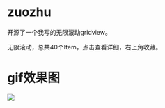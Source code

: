 # zuozhu
开源了一个我写的无限滚动gridview。

无限滚动，总共40个Item，点击查看详细，右上角收藏。

# gif效果图

![](https://github.com/czl0325/zuozhu/blob/master/demo1.gif?raw=true)
